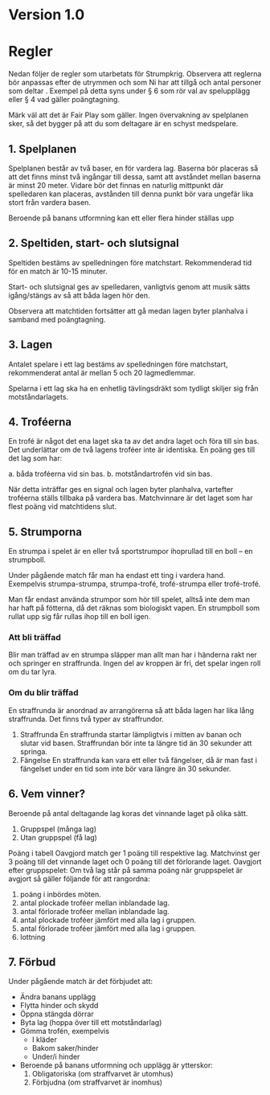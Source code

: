 # Version 1.0

# Regler
Nedan följer de regler som utarbetats för Strumpkrig. 
Observera att reglerna bör anpassas efter de utrymmen och som Ni har att tillgå och antal personer som deltar . Exempel på detta syns under § 6 som rör val av spelupplägg eller § 4 vad gäller poängtagning. 

Märk väl att det är Fair Play som gäller. Ingen övervakning av spelplanen sker, så det bygger på att du som deltagare är en schyst medspelare. 

## 1. Spelplanen
Spelplanen består av två baser, en för vardera lag. Baserna bör placeras så att det finns minst två ingångar till dessa, samt att avståndet mellan baserna är minst 20 meter. Vidare bör det finnas en naturlig mittpunkt där spelledaren kan placeras, avstånden till denna punkt bör vara ungefär lika stort från vardera basen.

Beroende på banans utformning kan ett eller flera hinder ställas upp

## 2. Speltiden, start- och slutsignal
Speltiden bestäms av spelledningen före matchstart. Rekommenderad tid för en match är 10-15 minuter.

Start- och slutsignal ges av spelledaren, vanligtvis genom att musik sätts igång/stängs av så att båda lagen hör den.

Observera att matchtiden fortsätter att gå medan lagen byter planhalva i samband med poängtagning.

## 3. Lagen
Antalet spelare i ett lag bestäms av spelledningen före matchstart, rekommenderat antal är mellan 5 och 20 lagmedlemmar.

Spelarna i ett lag ska ha en enhetlig tävlingsdräkt som tydligt skiljer sig från motståndarlagets.

## 4. Troféerna
En trofé är något det ena laget ska ta av det andra laget och föra till sin bas. Det underlättar om de två lagens troféer inte är identiska. En poäng ges till det lag som har:

a. båda troféerna vid sin bas. 
b. motståndartrofén vid sin bas.

När detta inträffar ges en signal och lagen byter planhalva, vartefter troféerna ställs tillbaka på vardera bas. Matchvinnare är det laget som har flest poäng vid matchtidens slut.

## 5.	Strumporna
En strumpa i spelet är en eller två sportstrumpor ihoprullad till en boll – en strumpboll. 

Under pågående match får man ha endast ett ting i vardera hand. Exempelvis strumpa-strumpa, strumpa-trofé, trofé-strumpa eller trofé-trofé.

Man får endast använda strumpor som hör till spelet, alltså inte dem man har haft på fötterna, då det räknas som biologiskt vapen.  En strumpboll som rullat upp sig får rullas ihop till en boll igen. 

### Att bli träffad
Blir man träffad av en strumpa släpper man allt man har i händerna rakt ner och springer en straffrunda. 
Ingen del av kroppen är fri, det spelar ingen roll om du tar lyra. 
### Om du blir träffad
En straffrunda är anordnad av arrangörerna så att båda lagen har lika lång straffrunda. Det finns två typer av straffrundor.


1. Straffrunda
  En straffrunda startar lämpligtvis i mitten av banan och slutar vid basen. Straffrundan bör inte ta längre tid än 30 sekunder att springa. 
2. Fängelse
  En straffrunda kan vara ett eller två fängelser, då är man fast i fängelset under en tid som inte bör vara längre än 30 sekunder. 

## 6.	Vem vinner?
Beroende på antal deltagande lag koras det vinnande laget på olika sätt.
 1. Gruppspel (många lag)
2.	 Utan gruppspel (få lag)

Poäng i tabell
Oavgjord match ger 1 poäng till respektive lag. Matchvinst ger 3 poäng till det vinnande laget och 0 poäng till det förlorande laget.
Oavgjort efter gruppspelet:
Om två lag står på samma poäng när gruppspelet är avgjort så gäller följande för att rangordna:
1. poäng i inbördes möten.
2. antal plockade troféer mellan inblandade lag.
3. antal förlorade troféer mellan inblandade lag.
4. antal plockade troféer jämfört med alla lag i gruppen.
5. antal förlorade troféer jämfört med alla lag i gruppen.
6. lottning

## 7.	Förbud
Under pågående match är det förbjudet att: 
- Ändra banans upplägg 
- Flytta hinder och skydd 
- Öppna stängda dörrar   
- Byta lag (hoppa över till ett motståndarlag) 
- Gömma trofén, exempelvis 
  - I kläder
  - Bakom saker/hinder
  - Under/i hinder
- Beroende på banans utformning och upplägg är ytterskor:
  1. Obligatoriska (om straffvarvet är utomhus)
  2. Förbjudna (om straffvarvet är inomhus)
